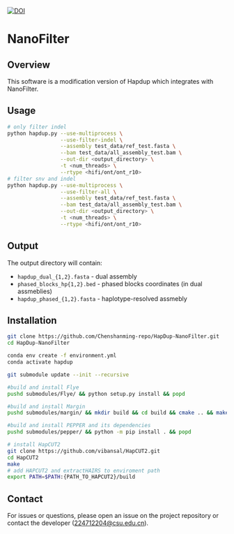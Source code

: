 [![DOI](https://zenodo.org/badge/892613239.svg)](https://doi.org/10.5281/zenodo.15354949)
# NanoFilter

## Overview

This software is a modification version of Hapdup which integrates with NanoFilter.

## Usage

```bash
# only filter indel                 
python hapdup.py --use-multiprocess \
                 --use-filter-indel \
                 --assembly test_data/ref_test.fasta \
                 --bam test_data/all_assembly_test.bam \
                 --out-dir <output_directory> \
                 -t <num_threads> \
                 --rtype <hifi/ont/ont_r10>
# filter snv and indel
python hapdup.py --use-multiprocess \
                 --use-filter-all \
                 --assembly test_data/ref_test.fasta \
                 --bam test_data/all_assembly_test.bam \
                 --out-dir <output_directory> \
                 -t <num_threads> \
                 --rtype <hifi/ont/ont_r10>
```

## Output

The output directory will contain:
* `hapdup_dual_{1,2}.fasta` - dual assembly
* `phased_blocks_hp{1,2}.bed` - phased blocks coordinates (in dual assmeblies)
* `hapdup_phased_{1,2}.fasta` - haplotype-resolved assmebly

## Installation 

```bash
git clone https://github.com/Chenshanming-repo/HapDup-NanoFilter.git
cd HapDup-NanoFilter

conda env create -f environment.yml
conda activate hapdup

git submodule update --init --recursive

#build and install Flye
pushd submodules/Flye/ && python setup.py install && popd

#build and install Margin
pushd submodules/margin/ && mkdir build && cd build && cmake .. && make && cp ./margin $CONDA_PREFIX/bin/ && popd

#build and install PEPPER and its dependencies
pushd submodules/pepper/ && python -m pip install . && popd

# install HapCUT2
git clone https://github.com/vibansal/HapCUT2.git
cd HapCUT2
make
# add HAPCUT2 and extractHAIRS to enviroment path
export PATH=$PATH:{PATH_TO_HAPCUT2}/build
```






## Contact

For issues or questions, please open an issue on the project repository or contact the developer (224712204@csu.edu.cn).
